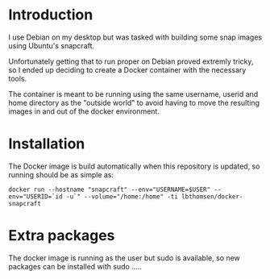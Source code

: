 Introduction
============

I use Debian on my desktop but was tasked with building some snap images using Ubuntu's snapcraft.

Unfortunately getting that to run proper on Debian proved extremly tricky, so I ended up deciding to create a Docker container with the necessary tools.

The container is meant to be running using the same username, userid and home directory as the "outside world" to avoid having to move the resulting images in and out of the docker environment.

Installation
============

The Docker image is build automatically when this repository is updated, so running should be as simple as:

    docker run --hostname "snapcraft" --env="USERNAME=$USER" --env="USERID=`id -u`" --volume="/home:/home" -ti lbthomsen/docker-snapcraft

Extra packages
==============

The docker image is running as the user but sudo is available, so new packages can be installed with sudo .....

